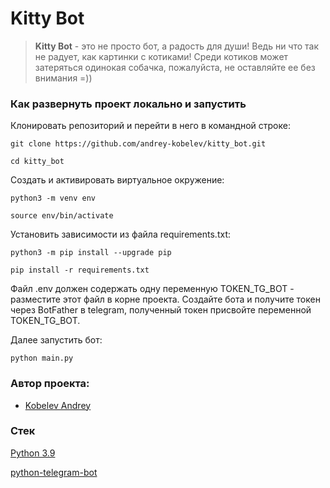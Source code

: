 # Kitty Bot

> **Kitty Bot** - это не просто бот, а радость для души! Ведь ни что так не радует, как картинки с котиками! Среди котиков может затеряться одинокая собачка, пожалуйста, не оставляйте ее без внимания =))

### Как развернуть проект локально и запустить

Клонировать репозиторий и перейти в него в командной строке:

```
git clone https://github.com/andrey-kobelev/kitty_bot.git
```

```
cd kitty_bot
```

Cоздать и активировать виртуальное окружение:

```
python3 -m venv env  
```

```
source env/bin/activate  
```

Установить зависимости из файла requirements.txt:

```
python3 -m pip install --upgrade pip  
```

```
pip install -r requirements.txt  
```

Файл .env должен содержать одну переменную TOKEN_TG_BOT - разместите этот файл в корне проекта. Создайте бота и получите токен через BotFather в telegram, полученный токен присвойте переменной TOKEN_TG_BOT.

Далее запустить бот: 

```
python main.py 
```

### Автор проекта:  
* [Kobelev Andrey](https://github.com/andrey-kobelev)

### Стек

[ Python 3.9](https://www.python.org/downloads/release/python-390/)

[python-telegram-bot](https://docs.python-telegram-bot.org/en/v21.9/)